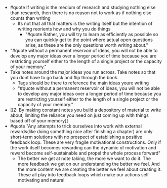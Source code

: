 - #quote If writing is the medium of research and studying nothing else than research, then there is no reason not to work as if nothing else counts than writing
    - Its not that all that matters is the writing itself but the intention of writing reorients how and why you do things
        - "#quote Rather, you will try to learn as efficiently as possible so you can quickly get to the point where actual open questions arise, as these are the only questions worth writing about."
- "#quote without a permanent reservoir of ideas, you will not be able to develop any major ideas over a longer period of time because you are restricting yourself either to the length of a single project or the capacity of your memory."
- Take notes around the major ideas you run across. Take notes so that you dont have to go back and flip through the book.
    - Tags should be there to reference the main ideas youre writing
    - "#quote without a permanent reservoir of ideas, you will not be able to develop any major ideas over a longer period of time because you are restricting yourself either to the length of a single project or the capacity of your memory."
- [[Z: By making constant notes you build a depository of material to write about, limiting the reliance you need on just coming up with things based off of your memory]]
- #quote "Any attempts to trick ourselves into work with external rewards(like doing something nice after finishing a chapter) are only short-term solutions with no prospect of establishing a positive feedback loop. These are very fragile motivational constructions. Only if the work itself becomes rewarding can the dynamic of motivation and reward become self-sustainable and propel the whole process forward"
    - The better we get at note taking, the more we want to do it. The more feedback we get on our understanding the better we feel. And the more content we are creating the better we feel about creating it. These all play into feedback loops which make our actions self motivating and natural
